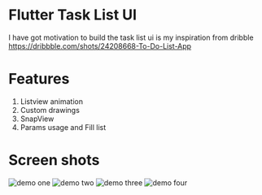 
# Flutter Task List UI

I have got motivation to build the task list ui is my inspiration from dribble https://dribbble.com/shots/24208668-To-Do-List-App
# Features
1. Listview animation
2. Custom drawings
3. SnapView
4. Params usage and Fill list
# Screen shots
![demo one](screenshots/imageone.png)
![demo two](screenshots/imagetwo.png)
![demo three](screenshots/imagethree.png)
![demo four](screenshots/imagefour.png)






